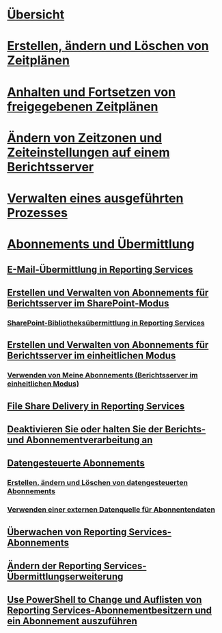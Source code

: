 # [Übersicht](schedules.md)  
# [Erstellen, ändern und Löschen von Zeitplänen](create-modify-and-delete-schedules.md)  
# [Anhalten und Fortsetzen von freigegebenen Zeitplänen](pause-and-resume-shared-schedules.md)  
# [Ändern von Zeitzonen und Zeiteinstellungen auf einem Berichtsserver](change-time-zones-and-clock-settings-on-a-report-server.md)  
# [Verwalten eines ausgeführten Prozesses](manage-a-running-process.md)  
# [Abonnements und Übermittlung](subscriptions-and-delivery-reporting-services.md)  
## [E-Mail-Übermittlung in Reporting Services](e-mail-delivery-in-reporting-services.md)  
## [Erstellen und Verwalten von Abonnements für Berichtsserver im SharePoint-Modus](create-and-manage-subscriptions-for-sharepoint-mode-report-servers.md)  
### [SharePoint-Bibliotheksübermittlung in Reporting Services](sharepoint-library-delivery-in-reporting-services.md)  
## [Erstellen und Verwalten von Abonnements für Berichtsserver im einheitlichen Modus](create-and-manage-subscriptions-for-native-mode-report-servers.md)  
### [Verwenden von Meine Abonnements (Berichtsserver im einheitlichen Modus)](use-my-subscriptions-native-mode-report-server.md)  
## [File Share Delivery in Reporting Services](file-share-delivery-in-reporting-services.md)  
## [Deaktivieren Sie oder halten Sie der Berichts- und Abonnementverarbeitung an](disable-or-pause-report-and-subscription-processing.md)  
## [Datengesteuerte Abonnements](data-driven-subscriptions.md)  
### [Erstellen, ändern und Löschen von datengesteuerten Abonnements](create-modify-and-delete-data-driven-subscriptions.md)  
### [Verwenden einer externen Datenquelle für Abonnentendaten](use-an-external-data-source-for-subscriber-data-data-driven-subscription.md)  
## [Überwachen von Reporting Services-Abonnements](monitor-reporting-services-subscriptions.md)  
## [Ändern der Reporting Services-Übermittlungserweiterung](change-the-default-reporting-services-delivery-extension.md)  
## [Use PowerShell to Change und Auflisten von Reporting Services-Abonnementbesitzern und ein Abonnement auszuführen](manage-subscription-owners-and-run-subscription-powershell.md)  
